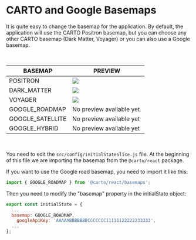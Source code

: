 # CARTO and Google Basemaps

It is quite easy to change the basemap for the application. By default, the application will use the CARTO Positron basemap, but you can choose any other CARTO basemap (Dark Matter, Voyager) or you can also use a Google basemap.

<br/>

| BASEMAP | PREVIEW
| -----|---------
| POSITRON | <img src="https://carto.com/help/images/building-maps/basemaps/positron_labels.png"  /> | https://basemaps.cartocdn.com/gl/positron-gl-style/style.json |
| DARK_MATTER | <img src="https://carto.com/help/images/building-maps/basemaps/dark_labels.png"  /> | https://basemaps.cartocdn.com/gl/dark-matter-gl-style/style.json |
| VOYAGER | <img src="https://carto.com/help/images/building-maps/basemaps/voyager_labels.png"  /> | https://basemaps.cartocdn.com/gl/voyager-gl-style/style.json |
| GOOGLE_ROADMAP | No preview available yet |
| GOOGLE_SATELLITE | No preview available yet |
| GOOGLE_HYBRID | No preview available yet |

<br/>

You need to edit the `src/config/initialStateSlice.js` file. At the beginning of this file we are importing the basemap from the `@carto/react` package.

If you want to use the Google road basemap, you need to import it like this:

```javascript
import { GOOGLE_ROADMAP } from '@carto/react/basemaps';
```

Then you need to modify the "basemap" property in the initialState object:

```javascript
export const initialState = {
  ...
  basemap: GOOGLE_ROADMAP,
    googleApiKey: 'AAAAABBBBBBBCCCCCCC11111122222233333',
  ...
};
```
